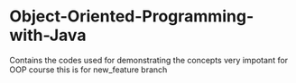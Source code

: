 # Object-Oriented-Programming-with-Java

Contains the codes used for demonstrating the concepts
very impotant for OOP course
this is for new_feature branch
